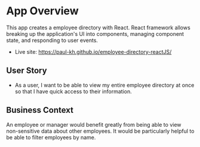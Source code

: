 
# App Overview

This app creates a employee directory with React. React framework allows breaking up the application's UI into components, managing component state, and responding to user events.

* Live site: https://paul-kh.github.io/employee-directory-reactJS/

## User Story

* As a user, I want to be able to view my entire employee directory at once so that I have quick access to their information.

## Business Context

An employee or manager would benefit greatly from being able to view non-sensitive data about other employees. It would be particularly helpful to be able to filter employees by name.


